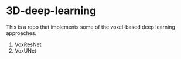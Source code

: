 # 3D-deep-learning

This is a repo that implements some of the voxel-based deep learning approaches.

1. VoxResNet
2. VoxUNet
